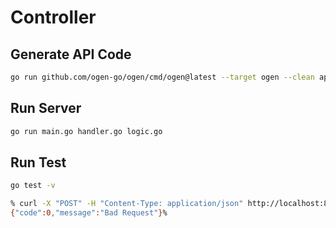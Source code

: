 # Controller

## Generate API Code

```bash
go run github.com/ogen-go/ogen/cmd/ogen@latest --target ogen --clean api/openapi.json
```

## Run Server

```bash
go run main.go handler.go logic.go
```

## Run Test

```bash
go test -v
```

```bash
% curl -X "POST" -H "Content-Type: application/json" http://localhost:8080/v0.0.1/talk
{"code":0,"message":"Bad Request"}%
```
